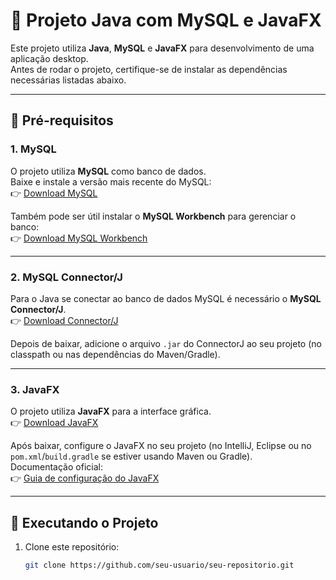 # 📌 Projeto Java com MySQL e JavaFX

Este projeto utiliza **Java**, **MySQL** e **JavaFX** para desenvolvimento de uma aplicação desktop.  
Antes de rodar o projeto, certifique-se de instalar as dependências necessárias listadas abaixo.  

---

## 🔧 Pré-requisitos

### 1. MySQL
O projeto utiliza **MySQL** como banco de dados.  
Baixe e instale a versão mais recente do MySQL:  
👉 [Download MySQL](https://dev.mysql.com/downloads/mysql/)

Também pode ser útil instalar o **MySQL Workbench** para gerenciar o banco:  
👉 [Download MySQL Workbench](https://dev.mysql.com/downloads/workbench/)

---

### 2. MySQL Connector/J
Para o Java se conectar ao banco de dados MySQL é necessário o **MySQL Connector/J**.  
👉 [Download Connector/J](https://dev.mysql.com/downloads/connector/j/)

Depois de baixar, adicione o arquivo `.jar` do ConnectorJ ao seu projeto (no classpath ou nas dependências do Maven/Gradle).

---

### 3. JavaFX
O projeto utiliza **JavaFX** para a interface gráfica.  
👉 [Download JavaFX](https://gluonhq.com/products/javafx/)

Após baixar, configure o JavaFX no seu projeto (no IntelliJ, Eclipse ou no `pom.xml`/`build.gradle` se estiver usando Maven ou Gradle).  
Documentação oficial:  
👉 [Guia de configuração do JavaFX](https://openjfx.io/openjfx-docs/)

---

## 🚀 Executando o Projeto

1. Clone este repositório:
   ```bash
   git clone https://github.com/seu-usuario/seu-repositorio.git

